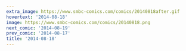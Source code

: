 ```yaml
---
extra_image: https://www.smbc-comics.com/comics/20140818after.gif
hovertext: '2014-08-18'
image: https://www.smbc-comics.com/comics/20140818.png
next_comic: '2014-08-19'
prev_comic: '2014-08-17'
title: '2014-08-18'
---
```


